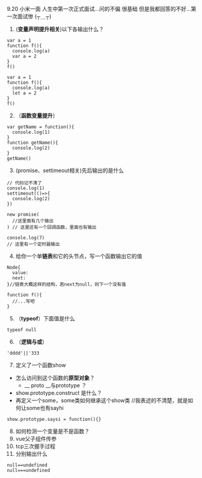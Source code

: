 9.20 小米一面 人生中第一次正式面试...问的不偏 很基础 但是我都回答的不好...第一次面试惨 (┬＿┬) 
1. (**变量声明提升相关**)以下各输出什么？
```
var a = 1
function f(){
  console.log(a)
  var a = 2
}
f()
```
```
var a = 1
function f(){
  console.log(a)
  let a = 2
}
f()
```
2. （**函数变量提升**）
```
var getName = function(){
  console.log(1)
}
function getName(){
  console.log(2)
}
getName()
```
3. (promise、settimeout相关)先后输出的是什么
```
// 代码记不清了
console.log(1)
settimeout(()=>{
  console.log(2)
})

new promise(
  //这里面有几个输出
) // 这里还有一个回调函数，里面也有输出

console.log(7)
// 这里有一个定时器输出
```
4. 给你一个单**链表**和它的头节点，写一个函数输出它的值
```
Node{
  value:
  next:
}//链表大概这样的结构，若next为null，则下一个没有值

function f(){
  //...写吧
}
```
5. （**typeof**）下面值是什么
```
typeof null 
```
6. （**逻辑与或**）
```
'dddd'||'333  
```

7. 定义了一个函数show

- 怎么访问到这个函数的**原型对象**？
  - __ proto __与prototype ？
- show.prototype.construct 是什么？
-  再定义一个some，some类如何继承这个show类 //我表述的不清楚，就是如何让some也有sayhi
```
show.prototype.saysi = function(){}
```

8. 如何检测一个变量是不是函数？
9. vue父子组件传参
10. tcp三次握手过程
11. 分别输出什么
```
null==undefined
null===undefined
```
